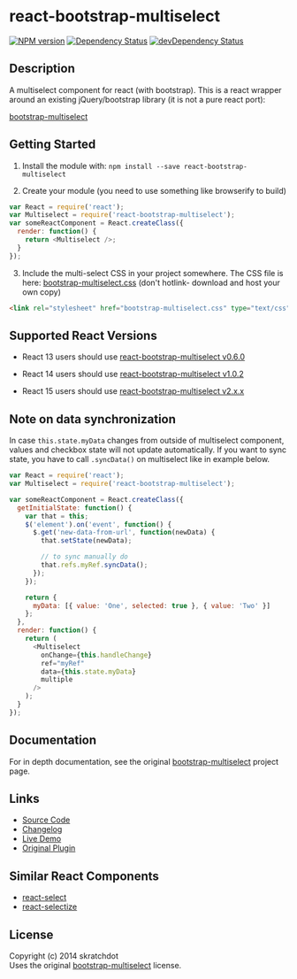 # react-bootstrap-multiselect

[![NPM version](https://badge.fury.io/js/react-bootstrap-multiselect.svg)](http://badge.fury.io/js/react-bootstrap-multiselect)
[![Dependency Status](https://david-dm.org/skratchdot/react-bootstrap-multiselect.svg)](https://david-dm.org/skratchdot/react-bootstrap-multiselect)
[![devDependency Status](https://david-dm.org/skratchdot/react-bootstrap-multiselect/dev-status.svg)](https://david-dm.org/skratchdot/react-bootstrap-multiselect#info=devDependencies)

## Description

A multiselect component for react (with bootstrap). This is a react wrapper
around an existing jQuery/bootstrap library (it is not a pure react port):

[bootstrap-multiselect](https://github.com/davidstutz/bootstrap-multiselect)

## Getting Started

1. Install the module with: `npm install --save react-bootstrap-multiselect`

2. Create your module (you need to use something like browserify to build)

```javascript
var React = require('react');
var Multiselect = require('react-bootstrap-multiselect');
var someReactComponent = React.createClass({
  render: function() {
    return <Multiselect />;
  }
});
```

3. Include the multi-select CSS in your project somewhere. The CSS file is here:
   [bootstrap-multiselect.css](https://raw.githubusercontent.com/davidstutz/bootstrap-multiselect/master/dist/css/bootstrap-multiselect.css)
   (don't hotlink- download and host your own copy)

```html
<link rel="stylesheet" href="bootstrap-multiselect.css" type="text/css" />
```

## Supported React Versions

* React 13 users should use [react-bootstrap-multiselect v0.6.0](https://github.com/skratchdot/react-bootstrap-multiselect/tree/v0.6.0)

* React 14 users should use [react-bootstrap-multiselect v1.0.2](https://github.com/skratchdot/react-bootstrap-multiselect/tree/v1.0.2)

* React 15 users should use [react-bootstrap-multiselect v2.x.x](https://github.com/skratchdot/react-bootstrap-multiselect/)

## Note on data synchronization

In case `this.state.myData` changes from outside of multiselect component, values and checkbox state will not update automatically. If you want to sync state, you have to call `.syncData()` on multiselect like in example below.

```javascript
var React = require('react');
var Multiselect = require('react-bootstrap-multiselect');

var someReactComponent = React.createClass({
  getInitialState: function() {
    var that = this;
    $('element').on('event', function() {
      $.get('new-data-from-url', function(newData) {
        that.setState(newData);

        // to sync manually do
        that.refs.myRef.syncData();
      });
    });

    return {
      myData: [{ value: 'One', selected: true }, { value: 'Two' }]
    };
  },
  render: function() {
    return (
      <Multiselect
        onChange={this.handleChange}
        ref="myRef"
        data={this.state.myData}
        multiple
      />
    );
  }
});
```

## Documentation

For in depth documentation, see the original
[bootstrap-multiselect](https://github.com/davidstutz/bootstrap-multiselect) project page.

## Links

* [Source Code](https://github.com/skratchdot/react-bootstrap-multiselect)
* [Changelog](https://github.com/skratchdot/react-bootstrap-multiselect/blob/master/CHANGELOG.md)
* [Live Demo](http://projects.skratchdot.com/react-bootstrap-multiselect/)
* [Original Plugin](https://github.com/davidstutz/bootstrap-multiselect)

## Similar React Components

* [react-select](https://jedwatson.github.io/react-select/)
* [react-selectize](https://www.npmjs.com/package/react-selectize)

## License

Copyright (c) 2014 skratchdot  
Uses the original [bootstrap-multiselect](https://github.com/davidstutz/bootstrap-multiselect) license.
